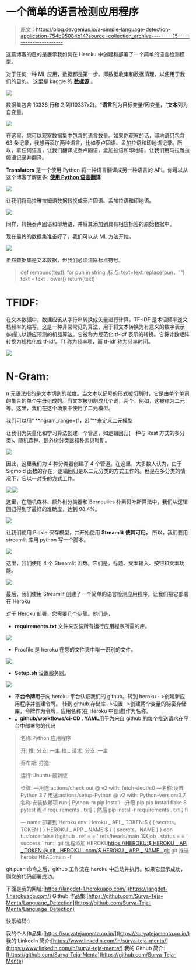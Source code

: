 # 一个简单的语言检测应用程序

> 原文：<https://blog.devgenius.io/a-simple-language-detection-application-754b95084b14?source=collection_archive---------15----------------------->

这篇博客的目的是展示我如何在 Heroku 中创建和部署了一个简单的语言检测模型。

对于任何一种 ML 应用，数据都是第一步。即数据收集和数据清理，以便用于我们的目的。
这里是 kaggle 的 [**数据源**](https://www.kaggle.com/datasets/basilb2s/language-detection) 。

![](img/042b2c9615edcff4bc78272fa162b8e0.png)

数据集包含 10336 行和 2 列(10337x2)。“**语言**列为目标变量/因变量，“**文本**列为自变量。

![](img/eb87cc4b1459bdce92d25771cee29591.png)

在这里，您可以观察数据集中包含的语言数量。如果你观察的话，印地语只包含 63 条记录，我想再添加两种语言，比如泰卢固语、孟加拉语和印地语记录。所以，拿任何语言，让我们翻译成泰卢固语，孟加拉语和印地语。让我们用马拉雅拉姆语记录并翻译。

**Translators** 是一个使用 Python 将一种语言翻译成另一种语言的 API。你可以从这个博客了解更多: [**使用 Python 语言翻译**](https://towardsdatascience.com/language-translation-using-python-bd8020772ccc#:~:text=To%20do%20our%20translation%20we%20use%20the%20translate-api,APIs%20that%20are%20available.%20pip%20install%20translators%20--upgrade)

![](img/ffbc8bd8ffe0e880f81432d53fd2c439.png)

让我们将马拉雅拉姆语数据转换成泰卢固语、孟加拉语和印地语。

![](img/89eeed5d634ac925de12a4cf1ba5a237.png)

同样，转换泰卢固语和印地语，并将其添加到具有相应标签的原始数据中。

现在最终的数据集准备好了，我们可以从 ML 方法开始。

![](img/6174fed76d3683e0038bdc5c5705bb74.png)

虽然数据集是文本数据，但我们必须清除标点符号。

> def rempunc(text):
> for pun in string .标点:
> text=text.replace(pun，' ')
> text = text . lower()
> return(text)

# **TFIDF:**

在文本数据中，数据应该从字符串转换成矢量进行计算。TF-IDF 是术语频率逆文档频率的缩写。这是一种非常常见的算法，用于将文本转换为有意义的数字表示(向量),以适应预测的机器算法。它被称为规范化 tf-idf 表示的转换。它将计数矩阵转换为规格化或 tf-idf。Tf 称为频率项，而 tf-idf 称为频率时间。

![](img/c04bcc138f797f546c0dfcc928260a5c.png)

# N-Gram:

n 元语法指的是文本切割的粒度。当文本以记号的形式被切割时，它是由单个单词的集合的单个字母组成的。当文本被切割成几个词，两个，例如，这被称为二元等。这里，我们在这个场景中使用了二元模型。

我们可以用“ **ngram_range=(1，2)”**来定义二元模型

让我们为矢量化和学习算法创建一个管道，如逻辑回归(一种与 Rest 方式的多分类)、随机森林、额外树分类器和朴素贝叶斯。

![](img/1961c4bc04040161439d4ecff864c884.png)

因此，这里我们为 4 种分类器创建了 4 个管道。在这里，大多数人认为，由于 Sigmoid 函数的存在，逻辑回归是以二元分类的方式工作的。但是在多分类的情况下，它以一对多的方式工作。

![](img/f5a8d4d560461fb056f4e1f8324a5339.png)![](img/06969970f1fe2b5eeebb2eed29e64eb0.png)

这里，在随机森林、额外树分类器和 Bernoulies 朴素贝叶斯算法中，我们从逻辑回归得到了最好的准确度，达到 98.4%。

![](img/c889a1c27e3bd396858fc31800c6cba4.png)

让我们使用 Pickle 保存模型，并开始使用 **Streamlit 使其可用。** 所以，我们要用 streamlit 库用 python 写一个脚本。

![](img/ba4943747a4c437d8273c88fffd5dbc0.png)

这里，我们使用 4 个 Streamlit 函数。它们是，标题、文本输入、按钮和文本功能。

![](img/12e1b1bdc17e9d5127dee2c8643d636b.png)

最后，我们使用 Streamlit 创建了一个简单的语言检测应用程序。让我们把它部署在 Heroku

对于 Heroku 部署，您需要几个步骤。他们是，

*   **requirements.txt** 文件来安装所有运行应用程序所需的库。

![](img/c93b882ec714884a14780c1a88f61423.png)

*   Procfile 是 heroku 在您的文件夹中唯一识别的文件。

![](img/e6d00622caccc262f620b394c2d1ba5f.png)

*   **Setup.sh** 设置服务器。

![](img/249e776dc225d583c8b9d5049bdddcd6.png)

*   **平台令牌**用于向 heroku 平台认证我们的 github。转到 heroku - >创建新应用程序并创建令牌。
    转到 github 存储库- >设置- >创建两个变量的秘密存储库，令牌作为令牌，应用名称(在 Heroku 中创建)作为名称。
*   **。github/workflows/ci-CD . YAML**用于为来自 github 的每个推送请求在平台中部署您的代码

> 名称:Python 应用程序
> 
> 开:
> 推:
> 分支:
> —主
> 拉 _ 请求:
> 分支:
> —主
> 
> 乔布斯:
> 打造:
> 
> 运行:Ubuntu-最新版
> 
> 步骤:
> —用途:actions/check out @ v2
> with:
> fetch-depth:0
> —名称:设置 Python 3.7
> 用途:actions/setup-Python @ v2
> with:
> Python-version:3.7
> 名称:安装依赖项
> run:|
> Python-m pip Install—升级 pip
> pip Install flake 8 pytest
> if[-f requirements . txt]；然后 pip install-r requirements . txt；fi
> 
> — name:部署到 Heroku
> env:
> Heroku _ API _ TOKEN:$ { { secrets。TOKEN } }
> HEROKU _ APP _ NAME:$ { { secrets。NAME } }
> don tusforce:false
> if:github . ref = = ' refs/heads/main '&&job . status = = ' success '
> run:|
> git 远程添加 HEROKU[https://HEROKU:$ HEROKU _ API _ TOKEN @ git . HEROKU . com/$ HEROKU _ APP _ NAME . git](https://heroku:$HEROKU_API_TOKEN@git.heroku.com/$HEROKU_APP_NAME.git)
> git 推送 heroku HEAD:main -f

git push 命令之后，github 工作流在 heroku 中启动并执行。如果它显示成功，则您的代码部署成功。

下面是我的网址:[https://langdet-1.herokuapp.com/](https://langdet-1.herokuapp.com/)
Github 作品集:[https://github.com/Surya-Teja-Menta/Language_Detection](https://github.com/Surya-Teja-Menta/Language_Detection)

快乐编码:)

我的个人作品集:[https://suryatejamenta.co.in/](https://suryatejamenta.co.in/)
我的 LinkedIn 简介:[https://www.linkedin.com/in/surya-teja-menta/](https://www.linkedin.com/in/surya-teja-menta/)
我的 Github 简介:[https://github.com/Surya-Teja-Menta](https://github.com/Surya-Teja-Menta)